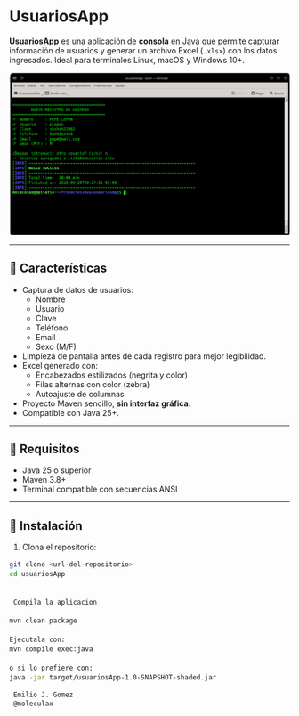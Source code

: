# UsuariosApp

**UsuariosApp** es una aplicación de **consola** en Java que permite capturar información de usuarios y generar un archivo Excel (`.xlsx`) con los datos ingresados. Ideal para terminales Linux, macOS y Windows 10+.


![Pantalla de UsuariosApp](https://raw.githubusercontent.com/moleculax/usuariosApp/main/pantalla.png)


---

## 🔹 Características

- Captura de datos de usuarios:
  - Nombre
  - Usuario
  - Clave 
  - Teléfono
  - Email
  - Sexo (M/F)
- Limpieza de pantalla antes de cada registro para mejor legibilidad.
- Excel generado con:
  - Encabezados estilizados (negrita y color)
  - Filas alternas con color (zebra)
  - Autoajuste de columnas
- Proyecto Maven sencillo, **sin interfaz gráfica**.
- Compatible con Java 25+.

---

## 🔹 Requisitos

- Java 25 o superior
- Maven 3.8+
- Terminal compatible con secuencias ANSI

---

## 🔹 Instalación

1. Clona el repositorio:

```bash
git clone <url-del-repositorio>
cd usuariosApp


 Compila la aplicacion 

mvn clean package

Ejecutala con:
mvn compile exec:java

o si lo prefiere con:
java -jar target/usuariosApp-1.0-SNAPSHOT-shaded.jar


```
``` Desarrollo 
 Emilio J. Gomez
 @moleculax
```
